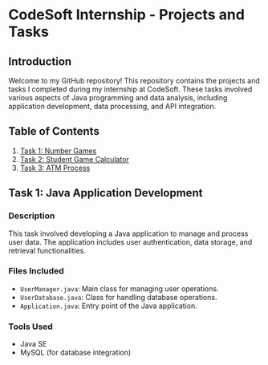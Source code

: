 # CodeSoft Internship - Projects and Tasks

## Introduction

Welcome to my GitHub repository! This repository contains the projects and tasks I completed during my internship at CodeSoft. These tasks involved various aspects of Java programming and data analysis, including application development, data processing, and API integration.

## Table of Contents

1. [Task 1: Number Games]()
2. [Task 2: Student Game Calculator]()
3. [Task 3: ATM Process]()

## Task 1: Java Application Development

### Description

This task involved developing a Java application to manage and process user data. The application includes user authentication, data storage, and retrieval functionalities.

### Files Included

- `UserManager.java`: Main class for managing user operations.
- `UserDatabase.java`: Class for handling database operations.
- `Application.java`: Entry point of the Java application.

### Tools Used

- Java SE
- MySQL (for database integration)


